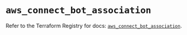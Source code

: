 # `aws_connect_bot_association`

Refer to the Terraform Registry for docs: [`aws_connect_bot_association`](https://registry.terraform.io/providers/hashicorp/aws/5.63.0/docs/resources/connect_bot_association).
